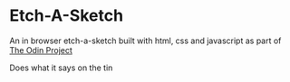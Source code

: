 Etch-A-Sketch
=============

An in browser etch-a-sketch built with html, css and javascript as part of [The Odin Project](http://www.theodinproject.com/web-development-101/javascript-and-jquery)

Does what it says on the tin
